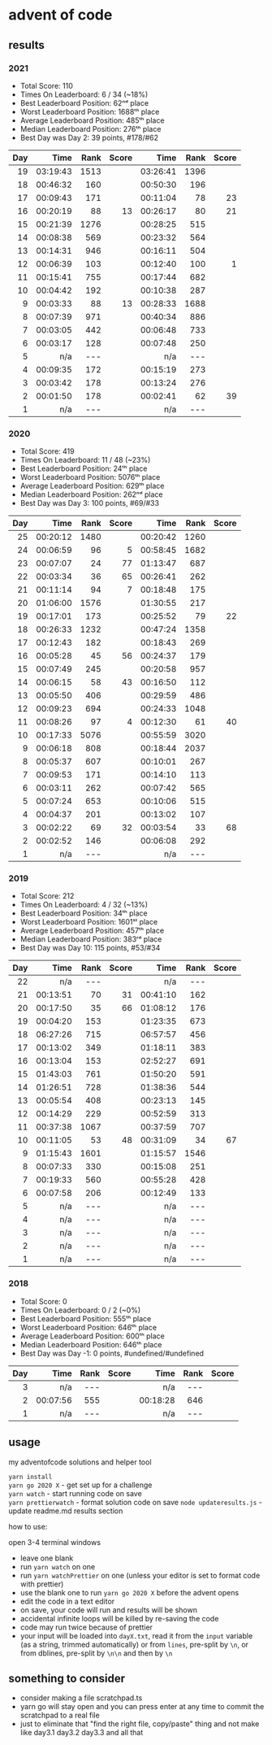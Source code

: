 # advent of code

## results

<!-- start-results -->

### 2021

- Total Score: 110
- Times On Leaderboard: 6 / 34 (~18%)
- Best Leaderboard Position: 62ⁿᵈ place
- Worst Leaderboard Position: 1688ᵗʰ place
- Average Leaderboard Position: 485ᵗʰ place
- Median Leaderboard Position: 276ᵗʰ place
- Best Day was Day 2: 39 points, #178/#62

| Day |     Time | Rank | Score |     Time | Rank | Score |
| --: | -------: | ---: | ----: | -------: | ---: | ----: |
|  19 | 03:19:43 | 1513 |       | 03:26:41 | 1396 |       |
|  18 | 00:46:32 |  160 |       | 00:50:30 |  196 |       |
|  17 | 00:09:43 |  171 |       | 00:11:04 |   78 |    23 |
|  16 | 00:20:19 |   88 |    13 | 00:26:17 |   80 |    21 |
|  15 | 00:21:39 | 1276 |       | 00:28:25 |  515 |       |
|  14 | 00:08:38 |  569 |       | 00:23:32 |  564 |       |
|  13 | 00:14:31 |  946 |       | 00:16:11 |  504 |       |
|  12 | 00:06:39 |  103 |       | 00:12:40 |  100 |     1 |
|  11 | 00:15:41 |  755 |       | 00:17:44 |  682 |       |
|  10 | 00:04:42 |  192 |       | 00:10:38 |  287 |       |
|   9 | 00:03:33 |   88 |    13 | 00:28:33 | 1688 |       |
|   8 | 00:07:39 |  971 |       | 00:40:34 |  886 |       |
|   7 | 00:03:05 |  442 |       | 00:06:48 |  733 |       |
|   6 | 00:03:17 |  128 |       | 00:07:48 |  250 |       |
|   5 |      n/a |  --- |       |      n/a |  --- |       |
|   4 | 00:09:35 |  172 |       | 00:15:19 |  273 |       |
|   3 | 00:03:42 |  178 |       | 00:13:24 |  276 |       |
|   2 | 00:01:50 |  178 |       | 00:02:41 |   62 |    39 |
|   1 |      n/a |  --- |       |      n/a |  --- |       |

### 2020

- Total Score: 419
- Times On Leaderboard: 11 / 48 (~23%)
- Best Leaderboard Position: 24ᵗʰ place
- Worst Leaderboard Position: 5076ᵗʰ place
- Average Leaderboard Position: 629ᵗʰ place
- Median Leaderboard Position: 262ⁿᵈ place
- Best Day was Day 3: 100 points, #69/#33

| Day |     Time | Rank | Score |     Time | Rank | Score |
| --: | -------: | ---: | ----: | -------: | ---: | ----: |
|  25 | 00:20:12 | 1480 |       | 00:20:42 | 1260 |       |
|  24 | 00:06:59 |   96 |     5 | 00:58:45 | 1682 |       |
|  23 | 00:07:07 |   24 |    77 | 01:13:47 |  687 |       |
|  22 | 00:03:34 |   36 |    65 | 00:26:41 |  262 |       |
|  21 | 00:11:14 |   94 |     7 | 00:18:48 |  175 |       |
|  20 | 01:06:00 | 1576 |       | 01:30:55 |  217 |       |
|  19 | 00:17:01 |  173 |       | 00:25:52 |   79 |    22 |
|  18 | 00:26:33 | 1232 |       | 00:47:24 | 1358 |       |
|  17 | 00:12:43 |  182 |       | 00:18:43 |  269 |       |
|  16 | 00:05:28 |   45 |    56 | 00:24:37 |  179 |       |
|  15 | 00:07:49 |  245 |       | 00:20:58 |  957 |       |
|  14 | 00:06:15 |   58 |    43 | 00:16:50 |  112 |       |
|  13 | 00:05:50 |  406 |       | 00:29:59 |  486 |       |
|  12 | 00:09:23 |  694 |       | 00:24:33 | 1048 |       |
|  11 | 00:08:26 |   97 |     4 | 00:12:30 |   61 |    40 |
|  10 | 00:17:33 | 5076 |       | 00:55:59 | 3020 |       |
|   9 | 00:06:18 |  808 |       | 00:18:44 | 2037 |       |
|   8 | 00:05:37 |  607 |       | 00:10:01 |  267 |       |
|   7 | 00:09:53 |  171 |       | 00:14:10 |  113 |       |
|   6 | 00:03:11 |  262 |       | 00:07:42 |  565 |       |
|   5 | 00:07:24 |  653 |       | 00:10:06 |  515 |       |
|   4 | 00:04:37 |  201 |       | 00:13:02 |  107 |       |
|   3 | 00:02:22 |   69 |    32 | 00:03:54 |   33 |    68 |
|   2 | 00:02:52 |  146 |       | 00:06:08 |  292 |       |
|   1 |      n/a |  --- |       |      n/a |  --- |       |

### 2019

- Total Score: 212
- Times On Leaderboard: 4 / 32 (~13%)
- Best Leaderboard Position: 34ᵗʰ place
- Worst Leaderboard Position: 1601ˢᵗ place
- Average Leaderboard Position: 457ᵗʰ place
- Median Leaderboard Position: 383ʳᵈ place
- Best Day was Day 10: 115 points, #53/#34

| Day |     Time | Rank | Score |     Time | Rank | Score |
| --: | -------: | ---: | ----: | -------: | ---: | ----: |
|  22 |      n/a |  --- |       |      n/a |  --- |       |
|  21 | 00:13:51 |   70 |    31 | 00:41:10 |  162 |       |
|  20 | 00:17:50 |   35 |    66 | 01:08:12 |  176 |       |
|  19 | 00:04:20 |  153 |       | 01:23:35 |  673 |       |
|  18 | 06:27:26 |  715 |       | 06:57:57 |  456 |       |
|  17 | 00:13:02 |  349 |       | 01:18:11 |  383 |       |
|  16 | 00:13:04 |  153 |       | 02:52:27 |  691 |       |
|  15 | 01:43:03 |  761 |       | 01:50:20 |  591 |       |
|  14 | 01:26:51 |  728 |       | 01:38:36 |  544 |       |
|  13 | 00:05:54 |  408 |       | 00:23:13 |  145 |       |
|  12 | 00:14:29 |  229 |       | 00:52:59 |  313 |       |
|  11 | 00:37:38 | 1067 |       | 00:37:59 |  707 |       |
|  10 | 00:11:05 |   53 |    48 | 00:31:09 |   34 |    67 |
|   9 | 01:15:43 | 1601 |       | 01:15:57 | 1546 |       |
|   8 | 00:07:33 |  330 |       | 00:15:08 |  251 |       |
|   7 | 00:19:33 |  560 |       | 00:55:28 |  428 |       |
|   6 | 00:07:58 |  206 |       | 00:12:49 |  133 |       |
|   5 |      n/a |  --- |       |      n/a |  --- |       |
|   4 |      n/a |  --- |       |      n/a |  --- |       |
|   3 |      n/a |  --- |       |      n/a |  --- |       |
|   2 |      n/a |  --- |       |      n/a |  --- |       |
|   1 |      n/a |  --- |       |      n/a |  --- |       |

### 2018

- Total Score: 0
- Times On Leaderboard: 0 / 2 (~0%)
- Best Leaderboard Position: 555ᵗʰ place
- Worst Leaderboard Position: 646ᵗʰ place
- Average Leaderboard Position: 600ᵗʰ place
- Median Leaderboard Position: 646ᵗʰ place
- Best Day was Day -1: 0 points, #undefined/#undefined

| Day |     Time | Rank | Score |     Time | Rank | Score |
| --: | -------: | ---: | ----: | -------: | ---: | ----: |
|   3 |      n/a |  --- |       |      n/a |  --- |       |
|   2 | 00:07:56 |  555 |       | 00:18:28 |  646 |       |
|   1 |      n/a |  --- |       |      n/a |  --- |       |

<!-- end-results -->

## usage

my adventofcode solutions and helper tool

`yarn install`  
`yarn go 2020 X` - get set up for a challenge  
`yarn watch` - start running code on save  
`yarn prettierwatch` - format solution code on save
`node updateresults.js` - update readme.md results section

how to use:

open 3-4 terminal windows

- leave one blank
- run `yarn watch` on one
- run `yarn watchPrettier` on one (unless your editor is set to format code with prettier)
- use the blank one to run `yarn go 2020 X` before the advent opens
- edit the code in a text editor
- on save, your code will run and results will be shown
- accidental infinite loops will be killed by re-saving the code
- code may run twice because of prettier
- your input will be loaded into `dayX.txt`, read it from the `input` variable (as a string, trimmed automatically) or from `lines`, pre-split by `\n`, or from dblines, pre-split by `\n\n` and then by `\n`

## something to consider

- consider making a file scratchpad.ts
- yarn go will stay open and you can press enter at any time to commit the scratchpad to a real file
- just to eliminate that "find the right file, copy/paste" thing and not make like day3.1 day3.2 day3.3 and all that
